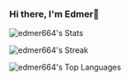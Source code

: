 ### Hi there, I'm Edmer👋

![edmer664's Stats](https://github-readme-stats.vercel.app/api?username=edmer664&theme=merko&show_icons=true&hide_border=false&count_private=true)


![edmer664's Streak](https://github-readme-streak-stats.herokuapp.com/?user=edmer664&theme=merko&hide_border=false)


![edmer664's Top Languages](https://github-readme-stats.vercel.app/api/top-langs/?username=edmer664&theme=merko&show_icons=true&hide_border=false&layout=compact)
